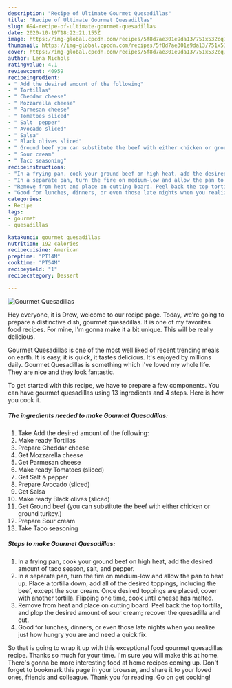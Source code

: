 ```yaml
---
description: "Recipe of Ultimate Gourmet Quesadillas"
title: "Recipe of Ultimate Gourmet Quesadillas"
slug: 694-recipe-of-ultimate-gourmet-quesadillas
date: 2020-10-19T18:22:21.155Z
image: https://img-global.cpcdn.com/recipes/5f8d7ae301e9da13/751x532cq70/gourmet-quesadillas-recipe-main-photo.jpg
thumbnail: https://img-global.cpcdn.com/recipes/5f8d7ae301e9da13/751x532cq70/gourmet-quesadillas-recipe-main-photo.jpg
cover: https://img-global.cpcdn.com/recipes/5f8d7ae301e9da13/751x532cq70/gourmet-quesadillas-recipe-main-photo.jpg
author: Lena Nichols
ratingvalue: 4.1
reviewcount: 40959
recipeingredient:
- " Add the desired amount of the following"
- " Tortillas"
- " Cheddar cheese"
- " Mozzarella cheese"
- " Parmesan cheese"
- " Tomatoes sliced"
- " Salt  pepper"
- " Avocado sliced"
- " Salsa"
- " Black olives sliced"
- " Ground beef you can substitute the beef with either chicken or ground turkey"
- " Sour cream"
- " Taco seasoning"
recipeinstructions:
- "In a frying pan, cook your ground beef on high heat, add the desired amount of taco season, salt, and pepper."
- "In a separate pan, turn the fire on medium-low and allow the pan to heat up. Place a tortilla down, add all of the desired toppings, including the beef, except the sour cream. Once desired toppings are placed, cover with another tortilla. Flipping one time, cook until cheese has melted."
- "Remove from heat and place on cutting board. Peel back the top tortilla, and plop the desired amount of sour cream; recover the quesadilla and cut."
- "Good for lunches, dinners, or even those late nights when you realize just how hungry you are and need a quick fix."
categories:
- Recipe
tags:
- gourmet
- quesadillas

katakunci: gourmet quesadillas 
nutrition: 192 calories
recipecuisine: American
preptime: "PT14M"
cooktime: "PT54M"
recipeyield: "1"
recipecategory: Dessert

---
```



![Gourmet Quesadillas](https://img-global.cpcdn.com/recipes/5f8d7ae301e9da13/751x532cq70/gourmet-quesadillas-recipe-main-photo.jpg)

Hey everyone, it is Drew, welcome to our recipe page. Today, we're going to prepare a distinctive dish, gourmet quesadillas. It is one of my favorites food recipes. For mine, I'm gonna make it a bit unique. This will be really delicious.



Gourmet Quesadillas is one of the most well liked of recent trending meals on earth. It is easy, it is quick, it tastes delicious. It's enjoyed by millions daily. Gourmet Quesadillas is something which I've loved my whole life. They are nice and they look fantastic.


To get started with this recipe, we have to prepare a few components. You can have gourmet quesadillas using 13 ingredients and 4 steps. Here is how you cook it.

<!--inarticleads1-->

##### The ingredients needed to make Gourmet Quesadillas:

1. Take  Add the desired amount of the following:
1. Make ready  Tortillas
1. Prepare  Cheddar cheese
1. Get  Mozzarella cheese
1. Get  Parmesan cheese
1. Make ready  Tomatoes (sliced)
1. Get  Salt &amp; pepper
1. Prepare  Avocado (sliced)
1. Get  Salsa
1. Make ready  Black olives (sliced)
1. Get  Ground beef (you can substitute the beef with either chicken or ground turkey.)
1. Prepare  Sour cream
1. Take  Taco seasoning




<!--inarticleads2-->

##### Steps to make Gourmet Quesadillas:

1. In a frying pan, cook your ground beef on high heat, add the desired amount of taco season, salt, and pepper.
1. In a separate pan, turn the fire on medium-low and allow the pan to heat up. Place a tortilla down, add all of the desired toppings, including the beef, except the sour cream. Once desired toppings are placed, cover with another tortilla. Flipping one time, cook until cheese has melted.
1. Remove from heat and place on cutting board. Peel back the top tortilla, and plop the desired amount of sour cream; recover the quesadilla and cut.
1. Good for lunches, dinners, or even those late nights when you realize just how hungry you are and need a quick fix.




So that is going to wrap it up with this exceptional food gourmet quesadillas recipe. Thanks so much for your time. I'm sure you will make this at home. There's gonna be more interesting food at home recipes coming up. Don't forget to bookmark this page in your browser, and share it to your loved ones, friends and colleague. Thank you for reading. Go on get cooking!
